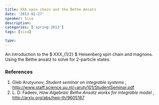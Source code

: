 ```yaml
---
title: XXX spin chain and the Bethe Ansatz
date: '2013-01-27'
speaker: Siva
description:
categories: ['spring-2013']
tags: [siva]

type:
---
```


An introduction to the $ XXX_{1/2} $ Heisenberg spin chain and magnons. Using the Bethe ansatz to solve for 2-particle states.

### References
1. Gleb Arutyunov, _Student seminar on integrable systems_ , <http://www.staff.science.uu.nl/~aruty101/StudentSeminar.pdf>
2. L. D. Fadeev, _How Algebraic Bethe Ansatz works for integrable model_ , <http://arxiv.org/abs/hep-th/9605187>
